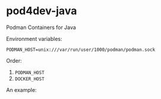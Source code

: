 # pod4dev-java
Podman Containers for Java

Environment variables:

```dotenv
PODMAN_HOST=unix:///var/run/user/1000/podman/podman.sock
```

Order: 
1. `PODMAN_HOST`
2. `DOCKER_HOST`

An example:

```java

```